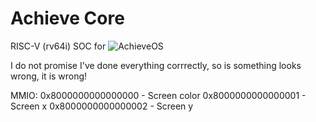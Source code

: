 # Achieve Core

RISC-V (rv64i) SOC for ![AchieveOS](https://github.com/cheyao/AchieveOS)

I do not promise I've done everything corrrectly, so is something looks wrong, it is wrong!

MMIO:
0x8000000000000000 - Screen color
0x8000000000000001 - Screen x
0x8000000000000002 - Screen y
